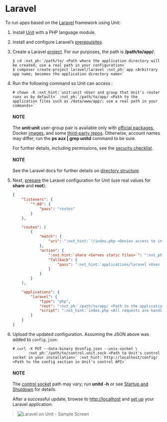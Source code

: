 # Laravel

To run apps based on the [Laravel](https://laravel.com) framework using Unit:

1. Install [Unit](../installation.md#installation-precomp-pkgs) with a PHP language module.
2. Install and configure Laravel’s [prerequisites](https://laravel.com/docs/deployment#server-requirements).
3. Create a Laravel [project](https://laravel.com/docs/installation#creating-a-laravel-project).
   For our purposes, the path is **/path/to/app/**:
   ```console
   $ cd :nxt_ph:`/path/to/ <Path where the application directory will be created; use a real path in your configuration>`
   $ composer create-project laravel/laravel :nxt_ph:`app <Arbitrary app name; becomes the application directory name>`
   ```
4. Run the following command so Unit can access :
   ```console
   # chown -R :nxt_hint:`unit:unit <User and group that Unit's router runs as by default>` :nxt_ph:`/path/to/app/ <Path to the application files such as /data/www/app/; use a real path in your commands>`
   ```

   #### NOTE
   The **unit:unit** user-group pair is available only with [official
   packages](../installation.md#installation-precomp-pkgs), Docker [images](../installation.md#installation-docker), and some [third-party repos](../installation.md#installation-community-repos).  Otherwise, account names may differ; run
   the **ps aux | grep unitd** command to be sure.

   For further details, including permissions, see the [security checklist](security.md#security-apps).

   #### NOTE
   See the Laravel docs for further details on [directory structure](https://laravel.com/docs/structure).
5. Next, [prepare](../configuration.md#configuration-php) the Laravel configuration for
   Unit (use real values for **share** and **root**):
   ```json
   {
       "listeners": {
           "*:80": {
               "pass": "routes"
           }
       },

       "routes": [
           {
               "match": {
                   "uri": ":nxt_hint:`!/index.php <Denies access to index.php as a static file>`"
               },
               "action": {
                   ":nxt_hint:`share <Serves static files>`": ":nxt_ph:`/path/to/app/ <Path to the application directory; use a real path in your configuration>`public$uri",
                   "fallback": {
                       "pass": ":nxt_hint:`applications/laravel <Uses the index.php at the root as the last resort>`"
                   }
               }
           }
       ],

       "applications": {
           "laravel": {
               "type": "php",
               "root": ":nxt_ph:`/path/to/app/ <Path to the application directory; use a real path in your configuration>`public/",
               "script": ":nxt_hint:`index.php <All requests are handled by a single script>`"
           }
       }
   }
   ```
6. Upload the updated configuration.  Assuming the JSON above was added to
   `config.json`:
   ```console
   # curl -X PUT --data-binary @config.json --unix-socket \
          :nxt_ph:`/path/to/control.unit.sock <Path to Unit's control socket in your installation>` :nxt_hint:`http://localhost/config/ <Path to the config section in Unit's control API>`
   ```

   #### NOTE
   The [control socket](../controlapi.md#configuration-socket) path may vary; run
   **unitd -h** or see [Startup and Shutdown](source.md#source-startup) for details.

   After a successful update, browse to [http://localhost](http://localhost) and [set up](https://laravel.com/docs/configuration) your Laravel application:

> ![Laravel on Unit - Sample Screen](images/laravel.png)
